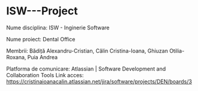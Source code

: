 # ISW---Project

Nume disciplina: ISW - Inginerie Software

Nume proiect: Dental Office

Membrii: 
  Bădiță Alexandru-Cristian,
  Călin Cristina-Ioana,
  Ghiuzan Otilia-Roxana,
  Puia Andrea
    
Platforma de comunicare: Atlassian | Software Development and Collaboration Tools
   Link acces: https://cristinaioanacalin.atlassian.net/jira/software/projects/DEN/boards/3
